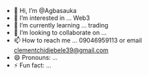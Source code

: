- 👋 Hi, I’m @Agbasauka
- 👀 I’m interested in ... Web3
- 🌱 I’m currently learning ... trading 
- 💞️ I’m looking to collaborate on ...
- 📫 How to reach me ... 09046959113 or email clementchidiebele39@gmail.com
- 😄 Pronouns: ...
- ⚡ Fun fact: ...

<!---
Agbasauka/Agbasauka is a ✨ special ✨ repository because its `README.md` (this file) appears on your GitHub profile.
You can click the Preview link to take a look at your changes.
--->
